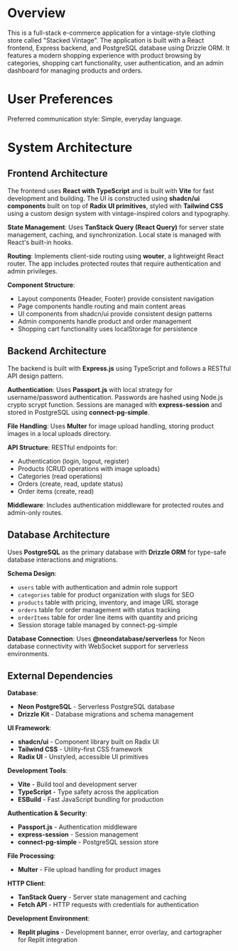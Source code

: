 # Overview

This is a full-stack e-commerce application for a vintage-style clothing store called "Stacked Vintage". The application is built with a React frontend, Express backend, and PostgreSQL database using Drizzle ORM. It features a modern shopping experience with product browsing by categories, shopping cart functionality, user authentication, and an admin dashboard for managing products and orders.

# User Preferences

Preferred communication style: Simple, everyday language.

# System Architecture

## Frontend Architecture
The frontend uses **React with TypeScript** and is built with **Vite** for fast development and building. The UI is constructed using **shadcn/ui components** built on top of **Radix UI primitives**, styled with **Tailwind CSS** using a custom design system with vintage-inspired colors and typography.

**State Management**: Uses **TanStack Query (React Query)** for server state management, caching, and synchronization. Local state is managed with React's built-in hooks.

**Routing**: Implements client-side routing using **wouter**, a lightweight React router. The app includes protected routes that require authentication and admin privileges.

**Component Structure**: 
- Layout components (Header, Footer) provide consistent navigation
- Page components handle routing and main content areas
- UI components from shadcn/ui provide consistent design patterns
- Admin components handle product and order management
- Shopping cart functionality uses localStorage for persistence

## Backend Architecture
The backend is built with **Express.js** using TypeScript and follows a RESTful API design pattern.

**Authentication**: Uses **Passport.js** with local strategy for username/password authentication. Passwords are hashed using Node.js crypto scrypt function. Sessions are managed with **express-session** and stored in PostgreSQL using **connect-pg-simple**.

**File Handling**: Uses **Multer** for image upload handling, storing product images in a local uploads directory.

**API Structure**: RESTful endpoints for:
- Authentication (login, logout, register)
- Products (CRUD operations with image uploads)
- Categories (read operations)
- Orders (create, read, update status)
- Order items (create, read)

**Middleware**: Includes authentication middleware for protected routes and admin-only routes.

## Database Architecture
Uses **PostgreSQL** as the primary database with **Drizzle ORM** for type-safe database interactions and migrations.

**Schema Design**:
- `users` table with authentication and admin role support
- `categories` table for product organization with slugs for SEO
- `products` table with pricing, inventory, and image URL storage
- `orders` table for order management with status tracking
- `orderItems` table for order line items with quantity and pricing
- Session storage table managed by connect-pg-simple

**Database Connection**: Uses **@neondatabase/serverless** for Neon database connectivity with WebSocket support for serverless environments.

## External Dependencies

**Database**: 
- **Neon PostgreSQL** - Serverless PostgreSQL database
- **Drizzle Kit** - Database migrations and schema management

**UI Framework**:
- **shadcn/ui** - Component library built on Radix UI
- **Tailwind CSS** - Utility-first CSS framework
- **Radix UI** - Unstyled, accessible UI primitives

**Development Tools**:
- **Vite** - Build tool and development server
- **TypeScript** - Type safety across the application
- **ESBuild** - Fast JavaScript bundling for production

**Authentication & Security**:
- **Passport.js** - Authentication middleware
- **express-session** - Session management
- **connect-pg-simple** - PostgreSQL session store

**File Processing**:
- **Multer** - File upload handling for product images

**HTTP Client**:
- **TanStack Query** - Server state management and caching
- **Fetch API** - HTTP requests with credentials for authentication

**Development Environment**:
- **Replit plugins** - Development banner, error overlay, and cartographer for Replit integration